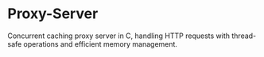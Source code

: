 # Proxy-Server
Concurrent caching proxy server in C, handling HTTP requests with thread-safe operations and efficient memory management.
